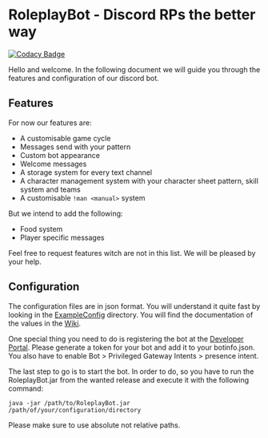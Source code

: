 # RoleplayBot - Discord RPs the better way

[![Codacy Badge](https://api.codacy.com/project/badge/Grade/2034c17657744a89bfe1a21623e96e0f)](https://app.codacy.com/gh/NikBenson/RoleplayBot?utm_source=github.com&utm_medium=referral&utm_content=NikBenson/RoleplayBot&utm_campaign=Badge_Grade)

Hello and welcome. In the following document we will guide you through the features and configuration of our discord bot.

## Features
For now our features are:
* A customisable game cycle
* Messages send with your pattern
* Custom bot appearance
* Welcome messages
* A storage system for every text channel
* A character management system with your character sheet pattern, skill system and teams
* A customisable `!man <manual>` system

But we intend to add the following:
* Food system
* Player specific messages

Feel free to request features witch are not in this list. We will be pleased by your help.

## Configuration
The configuration files are in json format. You will understand it quite fast by looking in the [ExampleConfig](https://github.com/NikBenson/RoleplayBot/tree/main/ExampleConfig) directory.
You will find the documentation of the values in the [Wiki](https://github.com/NikBenson/RoleplayBot/wiki/Configuration).

One special thing you need to do is registering the bot at the [Developer Portal](https://discord.com/developers/).
Please generate a token for your bot and add it to your botinfo.json.
You also have to enable Bot > Privileged Gateway Intents > presence intent.

The last step to go is to start the bot. In order to do, so you have to run the RoleplayBot.jar from the wanted release and execute it with the following command:
```shell
java -jar /path/to/RoleplayBot.jar /path/of/your/configuration/directory
```
Please make sure to use absolute not relative paths.
